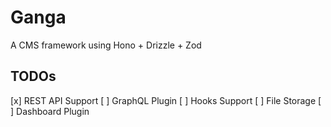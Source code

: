 # Ganga

A CMS framework using Hono + Drizzle + Zod

## TODOs

[x] REST API Support
[ ] GraphQL Plugin
[ ] Hooks Support
[ ] File Storage
[ ] Dashboard Plugin
